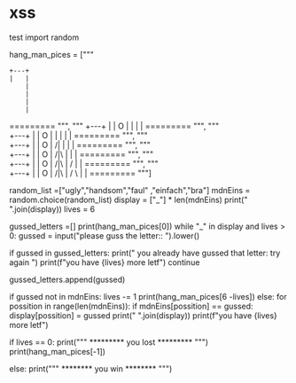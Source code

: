 # xss
test
import random 

hang_man_pices = ["""
 
    +---+
    |   |
        |
        |
        |
        |
  ========= """, 
    """
    +---+
    |   |
    O   |
        |
        |
        |
  ========= """,
    """              
    +---+
    |   |
    O   |
    |   |
        |
        |
  ========= """,
    """              
    +---+
    |   |
    O   |
   /|   |
        |
        |
  ========= """,
    """              
    +---+
    |   |
    O   |
   /|\  |
        |
        |
  ========= """,
    """              
    +---+
    |   |
    O   |
   /|\  |
   /    |
        |
  ========= """,
    """              
    +---+
    |   |
    O   |
   /|\  |
   / \  |
        |
  ========= """]





random_list =["ugly","handsom","faul" ,"einfach","bra"]
mdnEins = random.choice(random_list)
display = ["_"] * len(mdnEins)
print(" ".join(display))
lives = 6

gussed_letters =[]
print(hang_man_pices[0])
while "_" in display and  lives > 0:
  gussed = input("please guss the letter:: ").lower()

  if gussed in gussed_letters:
    print(" you already have gussed that letter: try again ")
    print(f"you have {lives} more letf")
    continue
    
    

  gussed_letters.append(gussed)

  if gussed not in mdnEins:
    lives -= 1
    print(hang_man_pices[6 -lives])
  else:
    for possition in range(len(mdnEins)):
      if mdnEins[possition] == gussed:
         display[possition] = gussed
  print(" ".join(display))
  print(f"you have {lives} more letf")

if lives == 0:
  print("""
      *********
      you lost
      *********
    """)
  print(hang_man_pices[-1])


else:
  print("""
     ********
     you win
     ********
  """)

